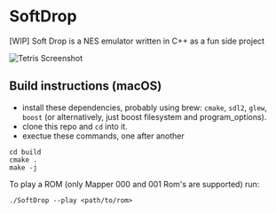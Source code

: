 # SoftDrop
[WIP] Soft Drop is a NES emulator written in C++ as a fun side project

![Tetris Screenshot](https://jameshovet.github.io/images/SoftDropTetrisScreenshot.png)

## Build instructions (macOS)
- install these dependencies, probably using brew: `cmake`, `sdl2`, `glew`, `boost` (or alternatively, just boost filesystem and program_options). 
- clone this repo and `cd` into it. 
- exectue these commands, one after another
```
cd build
cmake .
make -j
```


To play a ROM (only Mapper 000 and 001 Rom's are supported) run:
```
./SoftDrop --play <path/to/rom>
```
